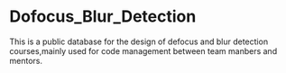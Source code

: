 # Dofocus_Blur_Detection
This is a public database for the design of defocus and blur detection courses,mainly used for code management between team manbers and mentors.
